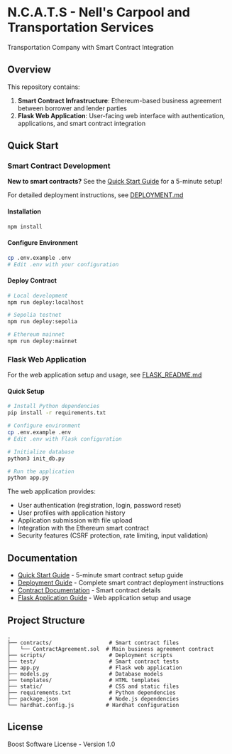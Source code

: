 # N.C.A.T.S - Nell's Carpool and Transportation Services

Transportation Company with Smart Contract Integration

## Overview

This repository contains:
1. **Smart Contract Infrastructure**: Ethereum-based business agreement between borrower and lender parties
2. **Flask Web Application**: User-facing web interface with authentication, applications, and smart contract integration

## Quick Start

### Smart Contract Development

**New to smart contracts?** See the [Quick Start Guide](QUICKSTART.md) for a 5-minute setup!

For detailed deployment instructions, see [DEPLOYMENT.md](DEPLOYMENT.md)

#### Installation

```bash
npm install
```

#### Configure Environment

```bash
cp .env.example .env
# Edit .env with your configuration
```

#### Deploy Contract

```bash
# Local development
npm run deploy:localhost

# Sepolia testnet
npm run deploy:sepolia

# Ethereum mainnet
npm run deploy:mainnet
```

### Flask Web Application

For the web application setup and usage, see [FLASK_README.md](FLASK_README.md)

#### Quick Setup

```bash
# Install Python dependencies
pip install -r requirements.txt

# Configure environment
cp .env.example .env
# Edit .env with Flask configuration

# Initialize database
python3 init_db.py

# Run the application
python app.py
```

The web application provides:
- User authentication (registration, login, password reset)
- User profiles with application history
- Application submission with file upload
- Integration with the Ethereum smart contract
- Security features (CSRF protection, rate limiting, input validation)

## Documentation

- [Quick Start Guide](QUICKSTART.md) - 5-minute smart contract setup guide
- [Deployment Guide](DEPLOYMENT.md) - Complete smart contract deployment instructions
- [Contract Documentation](contracts/ContractAgreement.sol) - Smart contract details
- [Flask Application Guide](FLASK_README.md) - Web application setup and usage

## Project Structure

```
.
├── contracts/                  # Smart contract files
│   └── ContractAgreement.sol  # Main business agreement contract
├── scripts/                    # Deployment scripts
├── test/                       # Smart contract tests
├── app.py                      # Flask web application
├── models.py                   # Database models
├── templates/                  # HTML templates
├── static/                     # CSS and static files
├── requirements.txt            # Python dependencies
├── package.json                # Node.js dependencies
└── hardhat.config.js          # Hardhat configuration
```

## License

Boost Software License - Version 1.0
